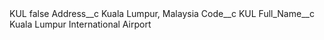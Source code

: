 <?xml version="1.0" encoding="UTF-8"?>
<CustomMetadata xmlns="http://soap.sforce.com/2006/04/metadata" xmlns:xsi="http://www.w3.org/2001/XMLSchema-instance" xmlns:xsd="http://www.w3.org/2001/XMLSchema">
    <label>KUL</label>
    <protected>false</protected>
    <values>
        <field>Address__c</field>
        <value xsi:type="xsd:string">Kuala Lumpur, Malaysia</value>
    </values>
    <values>
        <field>Code__c</field>
        <value xsi:type="xsd:string">KUL</value>
    </values>
    <values>
        <field>Full_Name__c</field>
        <value xsi:type="xsd:string">Kuala Lumpur International Airport</value>
    </values>
</CustomMetadata>
